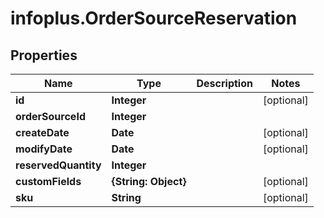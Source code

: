 # infoplus.OrderSourceReservation

## Properties
Name | Type | Description | Notes
------------ | ------------- | ------------- | -------------
**id** | **Integer** |  | [optional] 
**orderSourceId** | **Integer** |  | 
**createDate** | **Date** |  | [optional] 
**modifyDate** | **Date** |  | [optional] 
**reservedQuantity** | **Integer** |  | 
**customFields** | **{String: Object}** |  | [optional] 
**sku** | **String** |  | [optional] 


